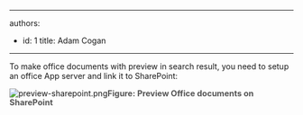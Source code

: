 

---
authors:
  - id: 1
    title: Adam Cogan
---




<span class='intro'> ​​​To make office documents with preview in search result, you need to setup an office App server and link it to SharePoint&#58; </span>

<dl class="image"><dt>​<img src="/PublishingImages/preview-sharepoint.png" alt="preview-sharepoint.png" />​<span style="color&#58;#555555;font-size&#58;0.9rem;font-weight&#58;bold;line-height&#58;16px;">​Figure&#58; Preview Office documents on SharePoint</span></dt></dl>


